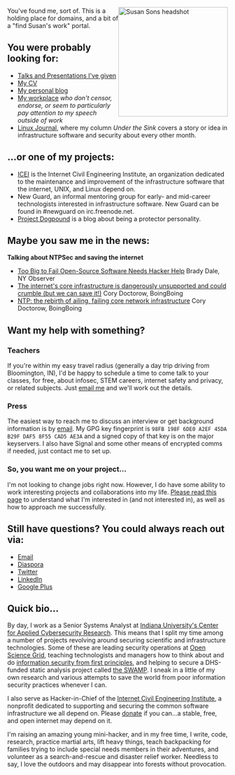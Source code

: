 <!-- 
.. title: Hello!
.. slug: index
.. date: 2017-01-08 21:07:07 UTC-04:00
.. tags: 
.. category: 
.. link: 
.. description: 
.. type: text
-->

<img src="http://i.imgur.com/OimsSCF.png " alt="Susan Sons headshot" style="width: 250px; float: right;"/>You've found me, sort of.  This is a holding place for domains, and a bit of a "find Susan's work" portal.

## You were probably looking for:

* [Talks and Presentations I've given](/talks)
* [My CV](/files/Susan_Sons_CV.pdf)
* [My personal blog](https://binaryredneck.net)
* [My workplace](https://cacr.iu.edu) *who don't censor, endorse, or seem to particularly pay attention to my speech outside of work*
* [Linux Journal](https://linuxjournal.com), where my column *Under the Sink* covers a story or idea in infrastructure software and security about every other month.

## ...or one of my projects:

* [ICEI](http://icei.org) is the Internet Civil Engineering Institute, an organization dedicated to the maintenance and improvement of the infrastructure software that the internet, UNIX, and Linux depend on.
* New Guard, an informal mentoring group for early- and mid-career technologists interested in infrastructure software.  New Guard can be found in #newguard on irc.freenode.net.
* [Project Dogpound](http://projectdogpound.org) is a blog about being a protector personality.

## Maybe you saw me in the news:

**Talking about NTPSec and saving the internet**

* [Too Big to Fail Open-Source Software Needs Hacker Help](http://observer.com/2016/11/open-source-too-big-to-fail/) Brady Dale, NY Observer
* [The internet's core infrastructure is dangerously unsupported and could crumble (but we can save it!)](http://boingboing.net/2016/11/11/the-internets-core-infrastru.html)  Cory Doctorow, BoingBoing
* [NTP: the rebirth of ailing, failing core network infrastructure](http://boingboing.net/2016/11/29/ntp-the-rebirth-of-ailing-fa.html) Cory Doctorow, BoingBoing

## Want my help with something?

### Teachers
If you're within my easy travel radius (generally a day trip driving from Bloomington, IN), I'd be happy to schedule a time to come talk to your classes, for free, about infosec, STEM careers, internet safety and privacy, or related subjects.  Just [email me](mailto:hedgemage@binaryredneck.net) and we'll work out the details.

### Press
The easiest way to reach me to discuss an interview or get background information is by [email](mailto:hedgemage@binaryredneck.net).  My GPG key fingerprint is `98FB 198F 6DE0 A2EF 45DA B29F DAF5 8F55 CAD5 AE3A` and a signed copy of that key is on the major keyservers.  I also have Signal and some other means of encrypted comms if needed, just contact me to set up.

### So, you want me on your project...
I'm not looking to change jobs right now.  However, I do have some ability to work interesting projects and collaborations into my life.  [Please read this page](/consulting) to understand what I'm interested in (and not interested in), as well as how to approach me successfully.
  
## Still have questions? You could always reach out via:

* [Email](mailto:hedgemage@binaryredneck.net)
* [Diaspora](https://joindiaspora.com/people/4d067cff2c174344110107df)
* [Twitter](https://twitter.com/@hedgemage)
* [LinkedIn](https://www.linkedin.com/in/susansons)
* [Google Plus](http://gplus.to/hedgemage)


## Quick bio...

By day, I work as a Senior Systems Analyst at [Indiana University's Center for Applied Cybersecurity Research](http://cacr.iu.edu).  This means that I split my time among a number of projects revolving around securing scientific and infrastructure technologies.  Some of these are leading security operations at [Open Science Grid](https://www.opensciencegrid.org/), teaching technologists and managers how to think about and do [information security from first principles](https://cacr.iu.edu/principles), and  helping to secure a DHS-funded static analysis project called [the SWAMP](https://www.mir-swamp.org).  I sneak in a little of my own research and various attempts to save the world from poor information security practices whenever I can.

I also serve as Hacker-in-Chief of the [Internet Civil Engineering Institute](http://icei.org), a nonprofit dedicated to supporting and securing the common software infrastructure we all depend on.  Please [donate](https://icei.org/donate) if you can...a stable, free, and open internet may depend on it.

I'm raising an amazing young mini-hacker, and in my free time, I write, code, research, practice martial arts, lift heavy things, teach backpacking for families trying to include special needs members in their adventures, and volunteer as a search-and-rescue and disaster relief worker.  Needless to say, I love the outdoors and may disappear into forests without provocation.


<!--  [helping NSF-funded science and infrastructure projects improve their security](http://trustedci.org), -->
